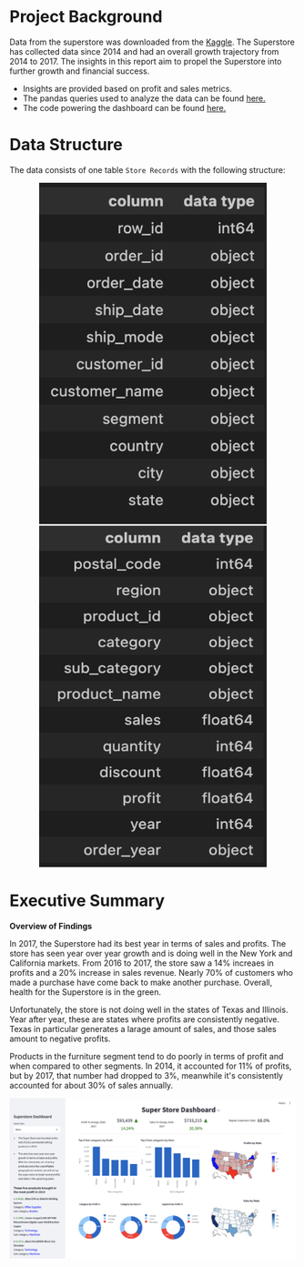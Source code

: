 # Project Background

Data from the superstore was downloaded from the [Kaggle](https://www.kaggle.com/datasets/vivek468/superstore-dataset-final?resource=download). The Superstore has collected data since 2014 and had an overall growth trajectory from 2014 to 2017. The insights in this report aim to propel the Superstore into further growth and financial success.

- Insights are provided based on profit and sales metrics.
- The pandas queries used to analyze the data can be found [here.](https://github.com/Dilcia19/superstore_analysis/blob/main/scripts/superstore_analysis.py)
- The code powering the dashboard can be found [here.](https://github.com/Dilcia19/superstore_analysis/blob/main/scripts/main.py)

# Data Structure

The data consists of one table `Store Records` with the following structure:

<div style="text-align: center;">
  <img src="data/entity_relationship_diagram1.png" alt="Superstore Data Structure" height="600" width="400" />
  <img src="data/entity_relationship_diagram2.png" alt="Second Image" height="600" width="400" /> 
</div>

# Executive Summary

**Overview of Findings**

In 2017, the Superstore had its best year in terms of sales and profits. The store has seen year over year growth and is doing well in the New York and California markets. From 2016 to 2017, the store saw a 14% increaes in profits and a 20% increase in sales revenue. Nearly 70% of customers who made a purchase have come back to make another purchase. Overall, health for the Superstore is in the green.

Unfortunately, the store is not doing well in the states of Texas and Illinois. Year after year, these are states where profits are consistently negative. Texas in particular generates a larage amount of sales, and those sales amount to negative profits.

Products in the furniture segment tend to do poorly in terms of profit and when compared to other segments. In 2014, it accounted for 11% of profits, but by 2017, that number had dropped to 3%, meanwhile it's consistently accounted for about 30% of sales annually.

![Superstore Dashboard](data/superstore.png)


